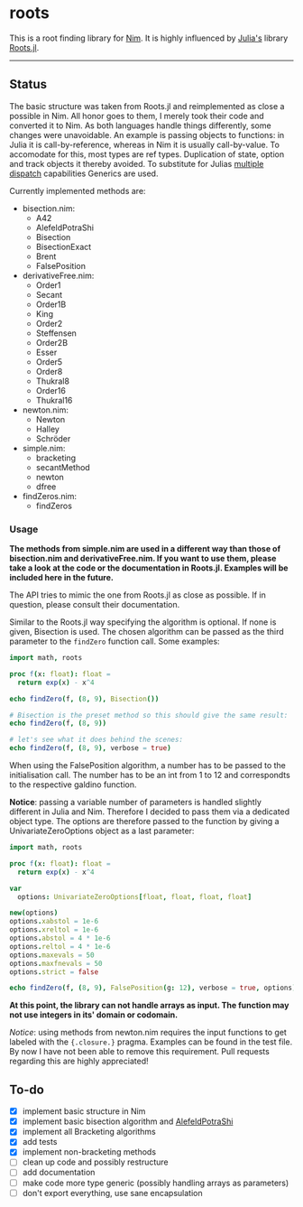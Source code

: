 # roots

This is a root finding library for [Nim](https://nim-lang.org). It is highly influenced by [Julia's](https://julialang.org) library [Roots.jl](https://github.com/JuliaMath/Roots.jl).

-----------------------------------------------------------


## Status

The basic structure was taken from Roots.jl and reimplemented as close a possible in Nim. All honor goes to them, I merely took their code and converted it to Nim.
As both languages handle things differently, some changes were unavoidable. An example is passing objects to functions: in Julia it is call-by-reference, whereas in Nim it is usually call-by-value. To accomodate for this, most types are ref types. Duplication of state, option and track objects it thereby avoided. To substitute for Julias [multiple dispatch](https://en.wikipedia.org/wiki/Multiple_dispatch) capabilities Generics are used.

Currently implemented methods are:

- bisection.nim:
	- A42
	- AlefeldPotraShi
	- Bisection
	- BisectionExact
	- Brent
	- FalsePosition
- derivativeFree.nim:
	- Order1
	- Secant
	- Order1B
	- King
	- Order2
	- Steffensen
	- Order2B
	- Esser
	- Order5
	- Order8
	- Thukral8
	- Order16
	- Thukral16
- newton.nim:
	- Newton
	- Halley
	- Schröder
- simple.nim:
	- bracketing
	- secantMethod
	- newton
	- dfree
- findZeros.nim:
	- findZeros





### Usage

**The methods from simple.nim are used in a different way than those of bisection.nim and derivativeFree.nim. If you want to use them, please take a look at the code or the documentation in Roots.jl. Examples will be included here in the future.**

The API tries to mimic the one from Roots.jl as close as possible. If in question, please consult their documentation.

Similar to the Roots.jl way specifying the algorithm is optional. If none is given, Bisection is used.
The chosen algorithm can be passed as the third parameter to the `findZero` function call.
Some examples:

```nim
import math, roots

proc f(x: float): float =
  return exp(x) - x^4

echo findZero(f, (8, 9), Bisection())

# Bisection is the preset method so this should give the same result:
echo findZero(f, (8, 9))

# let's see what it does behind the scenes:
echo findZero(f, (8, 9), verbose = true)
```

When using the FalsePosition algorithm, a number has to be passed to the initialisation call.
The number has to be an int from 1 to 12 and correspondts to the respective galdino function.

**Notice**: passing a variable number of parameters is handled slightly different in Julia and Nim. Therefore I decided to pass them via a dedicated object type.
The options are therefore passed to the function by giving a UnivariateZeroOptions object as a last parameter:

```nim
import math, roots

proc f(x: float): float =
  return exp(x) - x^4

var
  options: UnivariateZeroOptions[float, float, float, float]

new(options)
options.xabstol = 1e-6
options.xreltol = 1e-6
options.abstol = 4 * 1e-6
options.reltol = 4 * 1e-6
options.maxevals = 50
options.maxfnevals = 50
options.strict = false

echo findZero(f, (8, 9), FalsePosition(g: 12), verbose = true, options)
```

**At this point, the library can not handle arrays as input. The function may not use integers in its' domain or codomain.**

*Notice*: using methods from newton.nim requires the input functions to get labeled with the `{.closure.}` pragma. Examples can be found in the test file. By now I have not been able to remove this requirement. Pull requests regarding this are highly appreciated!

## To-do

- [x] implement basic structure in Nim
- [x] implement basic bisection algorithm and [AlefeldPotraShi](https://dx.doi.org/10.1090/s0025-5718-1993-1192965-2)
- [x] implement all Bracketing algorithms
- [x] add tests
- [x] implement non-bracketing methods
- [ ] clean up code and possibly restructure
- [ ] add documentation
- [ ] make code more type generic (possibly handling arrays as parameters)
- [ ] don't export everything, use sane encapsulation

